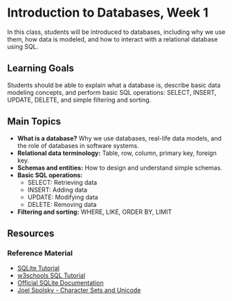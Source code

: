 # Introduction to Databases, Week 1

In this class, students will be introduced to databases, including why we use them, how data is modeled, and how to interact with a relational database using SQL.

## Learning Goals

Students should be able to explain what a database is, describe basic data modeling concepts, and perform basic SQL operations: SELECT, INSERT, UPDATE, DELETE, and simple filtering and sorting.

## Main Topics

- **What is a database?**
  Why we use databases, real-life data models, and the role of databases in software systems.
- **Relational data terminology:**
  Table, row, column, primary key, foreign key.
- **Schemas and entities:**
  How to design and understand simple schemas.
- **Basic SQL operations:**
  - SELECT: Retrieving data
  - INSERT: Adding data
  - UPDATE: Modifying data
  - DELETE: Removing data
- **Filtering and sorting:**
  WHERE, LIKE, ORDER BY, LIMIT

## Resources

### Reference Material

- [SQLite Tutorial](https://www.sqlitetutorial.net/)
- [w3schools SQL Tutorial](https://www.w3schools.com/sql/)
- [Official SQLite Documentation](https://sqlite.org/docs.html)
- [Joel Spolsky - Character Sets and Unicode](https://www.joelonsoftware.com/2003/10/08/the-absolute-minimum-every-software-developer-absolutely-positively-must-know-about-unicode-and-character-sets-no-excuses/)
